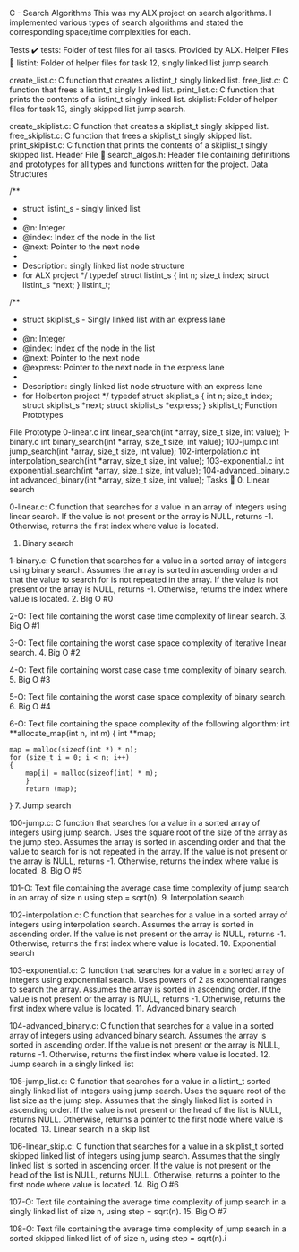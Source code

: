 C - Search Algorithms
This was my ALX project on search algorithms. I implemented various types of search algorithms and stated the corresponding space/time complexities for each.

Tests ✔️
tests: Folder of test files for all tasks. Provided by ALX.
Helper Files 🙌
listint: Folder of helper files for task 12, singly linked list jump search.

create_list.c: C function that creates a listint_t singly linked list.
free_list.c: C function that frees a listint_t singly linked list.
print_list.c: C function that prints the contents of a listint_t singly linked list.
skiplist: Folder of helper files for task 13, singly skipped list jump search.

create_skiplist.c: C function that creates a skiplist_t singly skipped list.
free_skiplist.c: C function that frees a skiplist_t singly skipped list.
print_skiplist.c: C function that prints the contents of a skiplist_t singly skipped list.
Header File 📁
search_algos.h: Header file containing definitions and prototypes for all types and functions written for the project.
Data Structures

/**
 * struct listint_s - singly linked list
 *
 * @n: Integer
 * @index: Index of the node in the list
 * @next: Pointer to the next node
 *
 * Description: singly linked list node structure
 * for ALX project
 */
typedef struct listint_s
{
    int n;
    size_t index;
    struct listint_s *next;
} listint_t;

/**
 * struct skiplist_s - Singly linked list with an express lane
 *
 * @n: Integer
 * @index: Index of the node in the list
 * @next: Pointer to the next node
 * @express: Pointer to the next node in the express lane
 *
 * Description: singly linked list node structure with an express lane
 * for Holberton project
 */
typedef struct skiplist_s
{
    int n;
    size_t index;
    struct skiplist_s *next;
    struct skiplist_s *express;
} skiplist_t;
Function Prototypes

File	Prototype
0-linear.c	int linear_search(int *array, size_t size, int value);
1-binary.c	int binary_search(int *array, size_t size, int value);
100-jump.c	int jump_search(int *array, size_t size, int value);
102-interpolation.c	int interpolation_search(int *array, size_t size, int value);
103-exponential.c	int exponential_search(int *array, size_t size, int value);
104-advanced_binary.c	int advanced_binary(int *array, size_t size, int value);
Tasks 📃
0. Linear search

0-linear.c: C function that searches for a value in an array of integers using linear search.
If the value is not present or the array is NULL, returns -1.
Otherwise, returns the first index where value is located.
1. Binary search

1-binary.c: C function that searches for a value in a sorted array of integers using binary search.
Assumes the array is sorted in ascending order and that the value to search for is not repeated in the array.
If the value is not present or the array is NULL, returns -1.
Otherwise, returns the index where value is located.
2. Big O #0

2-O: Text file containing the worst case time complexity of linear search.
3. Big O #1

3-O: Text file containing the worst case space complexity of iterative linear search.
4. Big O #2

4-O: Text file containing worst case case time complexity of binary search.
5. Big O #3

5-O: Text file containing the worst case space complexity of binary search.
6. Big O #4

6-O: Text file containing the space complexity of the following algorithm:
int **allocate_map(int n, int m)
{
    int **map;

    map = malloc(sizeof(int *) * n);
    for (size_t i = 0; i < n; i++)
    {
        map[i] = malloc(sizeof(int) * m);
		}
		return (map);
}
7. Jump search

100-jump.c: C function that searches for a value in a sorted array of integers using jump search.
Uses the square root of the size of the array as the jump step.
Assumes the array is sorted in ascending order and that the value to search for is not repeated in the array.
If the value is not present or the array is NULL, returns -1.
Otherwise, returns the index where value is located.
8. Big O #5

101-O: Text file containing the average case time complexity of jump search in an array of size n using step = sqrt(n).
9. Interpolation search

102-interpolation.c: C function that searches for a value in a sorted array of integers using interpolation search.
Assumes the array is sorted in ascending order.
If the value is not present or the array is NULL, returns -1.
Otherwise, returns the first index where value is located.
10. Exponential search

103-exponential.c: C function that searches for a value in a sorted array of integers using exponential search.
Uses powers of 2 as exponential ranges to search the array.
Assumes the array is sorted in ascending order.
If the value is not present or the array is NULL, returns -1.
Otherwise, returns the first index where value is located.
11. Advanced binary search

104-advanced_binary.c: C function that searches for a value in a sorted array of integers using advanced binary search.
Assumes the array is sorted in ascending order.
If the value is not present or the array is NULL, returns -1.
Otherwise, returns the first index where value is located.
12. Jump search in a singly linked list

105-jump_list.c: C function that searches for a value in a listint_t sorted singly linked list of integers using jump search.
Uses the square root of the list size as the jump step.
Assumes that the singly linked list is sorted in ascending order.
If the value is not present or the head of the list is NULL, returns NULL.
Otherwise, returns a pointer to the first node where value is located.
13. Linear search in a skip list

106-linear_skip.c: C function that searches for a value in a skiplist_t sorted skipped linked list of integers using jump search.
Assumes that the singly linked list is sorted in ascending order.
If the value is not present or the head of the list is NULL, returns NULL.
Otherwise, returns a pointer to the first node where value is located.
14. Big O #6

107-O: Text file containing the average time complexity of jump search in a singly linked list of size n, using step = sqrt(n).
15. Big O #7

108-O: Text file containing the average time complexity of jump search in a sorted skipped linked list of of size n, using step = sqrt(n).i
